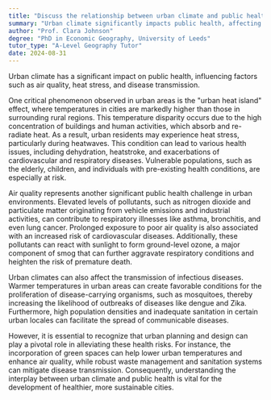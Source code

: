 ```yaml
---
title: "Discuss the relationship between urban climate and public health"
summary: "Urban climate significantly impacts public health, affecting factors such as air quality, heat stress, and disease transmission."
author: "Prof. Clara Johnson"
degree: "PhD in Economic Geography, University of Leeds"
tutor_type: "A-Level Geography Tutor"
date: 2024-08-31
---
```


Urban climate has a significant impact on public health, influencing factors such as air quality, heat stress, and disease transmission.

One critical phenomenon observed in urban areas is the "urban heat island" effect, where temperatures in cities are markedly higher than those in surrounding rural regions. This temperature disparity occurs due to the high concentration of buildings and human activities, which absorb and re-radiate heat. As a result, urban residents may experience heat stress, particularly during heatwaves. This condition can lead to various health issues, including dehydration, heatstroke, and exacerbations of cardiovascular and respiratory diseases. Vulnerable populations, such as the elderly, children, and individuals with pre-existing health conditions, are especially at risk.

Air quality represents another significant public health challenge in urban environments. Elevated levels of pollutants, such as nitrogen dioxide and particulate matter originating from vehicle emissions and industrial activities, can contribute to respiratory illnesses like asthma, bronchitis, and even lung cancer. Prolonged exposure to poor air quality is also associated with an increased risk of cardiovascular diseases. Additionally, these pollutants can react with sunlight to form ground-level ozone, a major component of smog that can further aggravate respiratory conditions and heighten the risk of premature death.

Urban climates can also affect the transmission of infectious diseases. Warmer temperatures in urban areas can create favorable conditions for the proliferation of disease-carrying organisms, such as mosquitoes, thereby increasing the likelihood of outbreaks of diseases like dengue and Zika. Furthermore, high population densities and inadequate sanitation in certain urban locales can facilitate the spread of communicable diseases.

However, it is essential to recognize that urban planning and design can play a pivotal role in alleviating these health risks. For instance, the incorporation of green spaces can help lower urban temperatures and enhance air quality, while robust waste management and sanitation systems can mitigate disease transmission. Consequently, understanding the interplay between urban climate and public health is vital for the development of healthier, more sustainable cities.
    